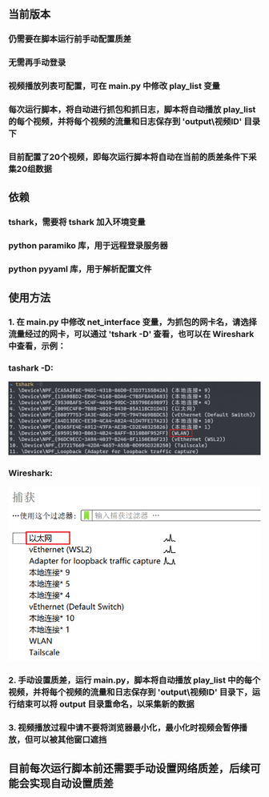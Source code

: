 <!-- ## driver国内镜像
http://npm.taobao.org/mirrors/chromedriver/

## bilibili_video_views_spider
自动播放视频，配合换ip等可以刷点播放量

#### 运行主目录的 main.py 看看效果 若不行试试pull1.0稳定版

若要实现伪造多个高匿ip访问
spider代理池是必要的 https://github.com/incinya/proxies
即proxies文件夹，它是基于redis的，使用它可能要改下redis配置

## redis配置，在proxies.memory.conf.py
DB = 2
PASSWORD = 123456
HOST = '10.168.1.245'
PORT = 6379

#### 修改根目录下的conf.py把视频地址，up主空间改成自己的就可以了

#### test文件测试ip变化

####提升selenium速度
driver.get()这个操作，改成不阻塞的

from selenium import webdriver
from selenium.webdriver.common.desired_capabilities import DesiredCapabilities
desired_capabilities = DesiredCapabilities.CHROME
desired_capabilities["pageLoadStrategy"] = "none"
driver = webdriver.Chrome(executable_path='chromedriver.exe')

--- -->

## 当前版本
### 仍需要在脚本运行前手动配置质差
### 无需再手动登录
### 视频播放列表可配置，可在 main.py 中修改 play_list 变量
### 每次运行脚本，将自动进行抓包和抓日志，脚本将自动播放 play_list 的每个视频，并将每个视频的流量和日志保存到 'output\视频ID' 目录下
### 目前配置了20个视频，即每次运行脚本将自动在当前的质差条件下采集20组数据

## 依赖
### tshark，需要将 tshark 加入环境变量
### python paramiko 库，用于远程登录服务器
### python pyyaml 库，用于解析配置文件

## 使用方法
### 1. 在 main.py 中修改 net_interface 变量，为抓包的网卡名，请选择流量经过的网卡，可以通过 'tshark -D' 查看，也可以在 Wireshark 中查看，示例：
### tashark -D:
![Alt text](image.png)
### Wireshark:
![Alt text](image-1.png)
### 2. 手动设置质差，运行 main.py，脚本将自动播放 play_list 中的每个视频，并将每个视频的流量和日志保存到 'output\视频ID' 目录下，运行结束可以将 output 目录重命名，以采集新的数据
### 3. 视频播放过程中请不要将浏览器最小化，最小化时视频会暂停播放，但可以被其他窗口遮挡

## 目前每次运行脚本前还需要手动设置网络质差，后续可能会实现自动设置质差